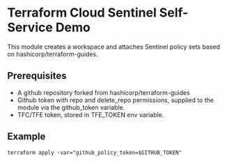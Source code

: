 # Terraform Cloud Sentinel Self-Service Demo

This module creates a workspace and attaches Sentinel policy sets based on 
hashicorp/terraform-guides.

## Prerequisites
- A github repository forked from hashicorp/terraform-guides
- Github token with repo and delete_repo permissions, supplied to the module via the github_token variable.
- TFC/TFE token, stored in TFE_TOKEN env variable.

## Example
```terraform apply -var="github_policy_token=$GITHUB_TOKEN"```


